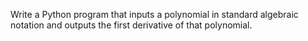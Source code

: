 Write a Python program that inputs a polynomial in standard algebraic
notation and outputs the first derivative of that polynomial.